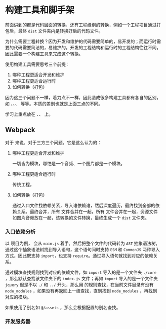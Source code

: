 # 构建工具和脚手架

前面讲到的都是代码层面的转换，还有工程级别的转换，例如一个工程项目通过打包后，最终 `dist` 文件夹内是转换好后的代码文件。

为什么需要工程转换？因为开发和维护的代码需要简单的，易开发的；而运行时需要的代码需要简洁的，易维护的。开发的工程结构和运行时的工程结构往往不同，因此需要一个构建工具来完成这个转换。

使用构建工具需要思考三个前提：
1. 哪种工程更适合开发和维护
2. 哪种工程更适合运行时
3. 如何转换（打包）

因为这三个问题不一样，着力点不一样，因此造成很多构建工具都有各自的区别，如 <SpecialWords text="Webpack" />、<SpecialWords text="Rollup" />、<SpecialWords text="Esbuild" />、<SpecialWords text="Vite" /> 等等。本质的差别也就是上面三点的不同。

学习上重点放在 <SpecialWords text="Webpack" />、<SpecialWords text="Rollup" />、<SpecialWords text="Esbuild" /> 上。

## Webpack

对于 <SpecialWords text="Webpack" /> 来说，对于三方三个问题，它是这么认为的：
1. 哪种工程更适合开发和维护
   
   一切皆为模块，哪怕是一个音频、一个图片都是一个模块。

2. 哪种工程更适合运行时
   
   传统工程。

3. 如何转换（打包）
   
   通过入口文件找依赖关系，导入谁依赖谁，然后深度遍历，最终找到全部的依赖关系。最终合并，所有 <SpecialWords text="CSS" /> 文件合并在一起，所有<SpecialWords text="JavaScript" /> 文件合并在一起，资源文件如图片音频放在一起，该转换的文件转换，最终生成一个 `dist` 文件夹。

### 入口依赖分析

以 <SpecialWords text="Vue" /> 项目为例，<SpecialWords text="Webpack" /> 会从 `main.js` 着手，然后把整个文件的代码转为 `AST` 抽象语法树，通过这个抽象语法树找到导入语句，这个语句同时支持 `ESM` 和 `CommonJS` 两种导入方式，因此既支持 `import`，也支持 `require`。通过导入语句就找到对应的依赖关系。

通过模块查找规则找到对应的依赖文件，如 `import` 导入的是一个文件夹 `./core` ，那么默认查找该文件夹下的 `index.js` 文件；再如 `import` 导入的是一个文件夹 `jquery` 但是不以 `./` 和 `../` 开头，那么用 <SpecialWords text="Node" /> 的规则查找，在当前文件目录有没有 `node_modules` ，如果没有再返回上一级查找，直到找到 `node_modules` ，再找到对应的模块。

如果使用了别名如 `@/assets` ，那么会根据配置的别名查找。

### 开发服务器